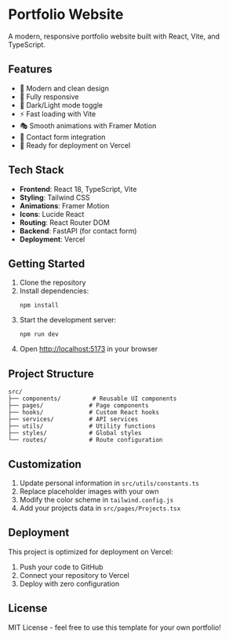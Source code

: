 # Portfolio Website

A modern, responsive portfolio website built with React, Vite, and TypeScript.

## Features

- 🎨 Modern and clean design
- 📱 Fully responsive
- 🌙 Dark/Light mode toggle
- ⚡ Fast loading with Vite
- 🎭 Smooth animations with Framer Motion
- 📧 Contact form integration
- 🚀 Ready for deployment on Vercel

## Tech Stack

- **Frontend**: React 18, TypeScript, Vite
- **Styling**: Tailwind CSS
- **Animations**: Framer Motion
- **Icons**: Lucide React
- **Routing**: React Router DOM
- **Backend**: FastAPI (for contact form)
- **Deployment**: Vercel

## Getting Started

1. Clone the repository
2. Install dependencies:
   ```
   npm install
   ```
3. Start the development server:
   ```
   npm run dev
   ```
4. Open [http://localhost:5173](http://localhost:5173) in your browser

## Project Structure

```tree
src/
├── components/         # Reusable UI components
├── pages/             # Page components
├── hooks/             # Custom React hooks
├── services/          # API services
├── utils/             # Utility functions
├── styles/            # Global styles
└── routes/            # Route configuration
```

## Customization

1. Update personal information in `src/utils/constants.ts`
2. Replace placeholder images with your own
3. Modify the color scheme in `tailwind.config.js`
4. Add your projects data in `src/pages/Projects.tsx`

## Deployment

This project is optimized for deployment on Vercel:

1. Push your code to GitHub
2. Connect your repository to Vercel
3. Deploy with zero configuration

## License

MIT License - feel free to use this template for your own portfolio!
